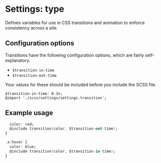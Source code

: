 # Settings: type

Defines variables for use in CSS transitions and animation to enforce consistency across a site.

## Configuration options

Transitions have the following configuration options, which are fairly self-explanatory.

* `$transition-in-time`
* `$transition-out-time`

Your values for these should be included before you include the SCSS file.

    $transition-in-time: 0.3s;
    @import './scss/settings/settings.transition';

## Example usage

```.a {
  color: red;
  @include transition(color, $transition-out-time);
}

.a:hover {
  color: blue;
  @include transition(color, $transition-in-time);
}
```
